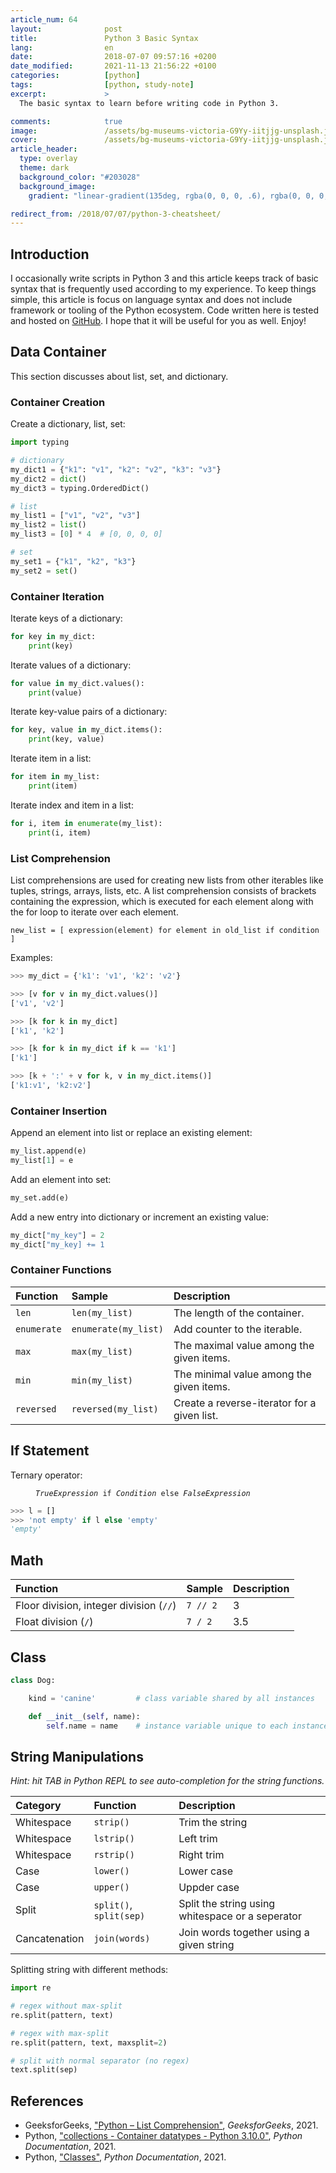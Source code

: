 ```yaml
---
article_num: 64
layout:              post
title:               Python 3 Basic Syntax
lang:                en
date:                2018-07-07 09:57:16 +0200
date_modified:       2021-11-13 21:56:22 +0100
categories:          [python]
tags:                [python, study-note]
excerpt:             >
  The basic syntax to learn before writing code in Python 3.

comments:            true
image:               /assets/bg-museums-victoria-G9Yy-iitjjg-unsplash.jpg
cover:               /assets/bg-museums-victoria-G9Yy-iitjjg-unsplash.jpg
article_header:
  type: overlay
  theme: dark
  background_color: "#203028"
  background_image:
    gradient: "linear-gradient(135deg, rgba(0, 0, 0, .6), rgba(0, 0, 0, .4))"

redirect_from: /2018/07/07/python-3-cheatsheet/
---
```


## Introduction

I occasionally write scripts in Python 3 and this article keeps track of basic
syntax that is frequently used according to my experience. To keep things
simple, this article is focus on language syntax and does not include framework
or tooling of the Python ecosystem. Code written here is tested and hosted on
[GitHub](https://github.com/mincong-h/learning-python). I hope that it will be
useful for you as well. Enjoy!

## Data Container

This section discusses about list, set, and dictionary.

### Container Creation

Create a dictionary, list, set:

```py
import typing

# dictionary
my_dict1 = {"k1": "v1", "k2": "v2", "k3": "v3"}
my_dict2 = dict()
my_dict3 = typing.OrderedDict()

# list
my_list1 = ["v1", "v2", "v3"]
my_list2 = list()
my_list3 = [0] * 4  # [0, 0, 0, 0]

# set
my_set1 = {"k1", "k2", "k3"}
my_set2 = set()
```

### Container Iteration

Iterate keys of a dictionary:

```py
for key in my_dict:
    print(key)
```

Iterate values of a dictionary:

```py
for value in my_dict.values():
    print(value)
```

Iterate key-value pairs of a dictionary:

```py
for key, value in my_dict.items():
    print(key, value)
```

Iterate item in a list:

```py
for item in my_list:
    print(item)
```

Iterate index and item in a list:

```py
for i, item in enumerate(my_list):
    print(i, item)
```

### List Comprehension

List comprehensions are used for creating new lists from other iterables like tuples, strings, arrays, lists, etc. A list comprehension consists of brackets containing the expression, which is executed for each element along with the for loop to iterate over each element.

```
new_list = [ expression(element) for element in old_list if condition ]
```

Examples:

```py
>>> my_dict = {'k1': 'v1', 'k2': 'v2'}

>>> [v for v in my_dict.values()]
['v1', 'v2']

>>> [k for k in my_dict]
['k1', 'k2']

>>> [k for k in my_dict if k == 'k1']
['k1']

>>> [k + ':' + v for k, v in my_dict.items()]
['k1:v1', 'k2:v2']
```

### Container Insertion

Append an element into list or replace an existing element:

```py
my_list.append(e)
my_list[1] = e
```

Add an element into set:

```py
my_set.add(e)
```

Add a new entry into dictionary or increment an existing value:

```py
my_dict["my_key"] = 2
my_dict["my_key] += 1
```

### Container Functions

Function | Sample | Description
:--- | :--- | :---
`len` | `len(my_list)` | The length of the container.
`enumerate` | `enumerate(my_list)` | Add counter to the iterable.
`max` | `max(my_list)` | The maximal value among the given items.
`min` | `min(my_list)` | The minimal value among the given items.
`reversed` | `reversed(my_list)` | Create a reverse-iterator for a given list.

## If Statement

Ternary operator:

<figure class="highlight">
<pre>
<code class="language-python" data-lang="python"><span class="s"><i>TrueExpression</i></span> <span class="k">if</span> <span class="s"><i>Condition</i></span> <span class="k">else</span> <span class="s"><i>FalseExpression</i></span></code>
</pre>
</figure>

```py
>>> l = []
>>> 'not empty' if l else 'empty'
'empty'
```

## Math

Function | Sample | Description
:--- | :--- | :---
Floor division, integer division (`//`) | `7 // 2` | 3
Float division (`/`) | `7 / 2` | 3.5

## Class

```py
class Dog:

    kind = 'canine'         # class variable shared by all instances

    def __init__(self, name):
        self.name = name    # instance variable unique to each instance
```

## String Manipulations

_Hint: hit TAB in Python REPL to see auto-completion for the string functions._

Category | Function | Description
:--- | :--- | :---
Whitespace | `strip()` | Trim the string
Whitespace | `lstrip()` | Left trim
Whitespace | `rstrip()` | Right trim
Case | `lower()` | Lower case
Case | `upper()` | Uppder case
Split | `split()`, `split(sep)` | Split the string using whitespace or a seperator
Cancatenation | `join(words)` | Join words together using a given string

Splitting string with different methods:

```py
import re

# regex without max-split
re.split(pattern, text)

# regex with max-split
re.split(pattern, text, maxsplit=2)

# split with normal separator (no regex)
text.split(sep)
```

## References

- GeeksforGeeks, ["Python – List
  Comprehension"](https://www.geeksforgeeks.org/python-list-comprehension/),
  _GeeksforGeeks_, 2021.
- Python, ["collections - Container datatypes - Python
  3.10.0"](https://docs.python.org/3/library/collections.html),
  _Python Documentation_, 2021.
- Python, ["Classes"](https://docs.python.org/3/tutorial/classes.html), _Python
  Documentation_, 2021.
